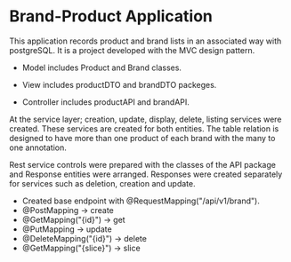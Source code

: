 
# Brand-Product Application

This application records product and brand lists in an associated way with postgreSQL. It is a project developed with the MVC design pattern. 

* Model includes Product and Brand classes. 

* View includes productDTO and brandDTO packeges.

* Controller includes productAPI and brandAPI.

At the service layer; creation, update, display, delete, listing services were created. These services are created for both entities.
The table relation is designed to have more than one product of each brand with the many to one annotation.


Rest service controls were prepared with the classes of the API package and Response entities were arranged. Responses were created separately for services such as deletion, creation and update.

* Created base endpoint with @RequestMapping("/api/v1/brand").
* @PostMapping -> create
* @GetMapping("{id}") -> get
* @PutMapping -> update
* @DeleteMapping("{id}") -> delete
* @GetMapping("{slice}") -> slice
